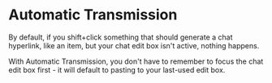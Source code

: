 # Automatic Transmission

By default, if you shift+click something that should generate a chat hyperlink, like an item, but your chat edit box isn't active, nothing happens.

With Automatic Transmission, you don't have to remember to focus the chat edit box first - it will default to pasting to your last-used edit box.

